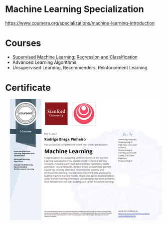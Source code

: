# Machine Learning Specialization

https://www.coursera.org/specializations/machine-learning-introduction

# Courses

- [Supervised Machine Learning: Regression and Classification](https://github.com/rbragapinheiro/machine_learning_specialization/tree/master/1.%20Supervised%20Machine%20Learning%20Regression%20and%20Classification)
- Advanced Learning Algorithms
- Unsupervised Learning, Recommenders, Reinforcement Learning

# Certificate

![Certificate](https://github.com/rbragapinheiro/machine_learning_specialization/blob/master/Coursera%20V55RM2NC8CHB.png)
